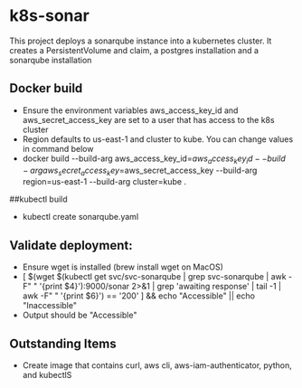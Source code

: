 # k8s-sonar
This project deploys a sonarqube instance into a kubernetes cluster.  It creates a PersistentVolume and claim, a postgres installation and a sonarqube installation

## Docker build
- Ensure the environment variables aws_access_key_id and aws_secret_access_key are set to a user that has access to the k8s cluster
- Region defaults to us-east-1 and cluster to kube.  You can change values in command below
- docker build --build-arg aws_access_key_id=$aws_access_key_id --build-arg aws_secret_access_key=$aws_secret_access_key --build-arg region=us-east-1 --build-arg cluster=kube .

##kubectl build 
- kubectl create sonarqube.yaml

## Validate deployment:
- Ensure wget is installed (brew install wget on MacOS)
- [ $(wget $(kubectl get svc/svc-sonarqube | grep svc-sonarqube | awk -F" " '{print $4}'):9000/sonar 2>&1 | grep 'awaiting response' | tail -1 | awk -F" " '{print $6}') == '200' ]  && echo "Accessible" || echo "Inaccessible"
- Output should be "Accessible"

## Outstanding Items
- Create image that contains curl, aws cli, aws-iam-authenticator, python, and kubectlS
